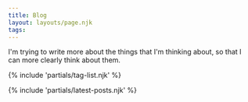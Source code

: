 ```yaml
---
title: Blog
layout: layouts/page.njk
tags: 
---
```


I'm trying to write more about the things that I'm thinking about, so that I can more clearly think about them.

{% include 'partials/tag-list.njk' %}

{% include 'partials/latest-posts.njk' %}